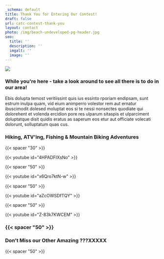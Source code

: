 ```yaml
---
_schema: default
title: Thank You for Entering Our Contest!
draft: false
url: catc-contest-thank-you
layout: contact
photo: /img/beach-undeveloped-pg-header.jpg
seo:
  title: ''
  description: ''
  imgalt: ''
  image: ''
---
```

![](/img/ww-catc-giveaway-thankyou-subheader-695x322.jpg)

### While you're here - take a look around to see all there is to do in our area!

Ebis dolupta temost veritiissint quis ius essinto rporiam endipsam, sunt estrum inulpa quam, vid eium animperro volestor rem aut ernatur ibuscimodit dolesed moluptat eos si te nessi nonsectes quodiate qui dolorehent et volenda ercidion pore res ulparum sitaspis et ulparciment doluptatque disit quidis eratus as saperum eos etur aut officiate volecati dolorunt, solluptatum quas cus.

### Hiking, ATV'ing, Fishing & Mountain Biking Adventures

{{< spacer "30" >}}<img width="15" title="Click and drag to move" height="15" style="color: var(--color-carbon); font-family: var(--font-family); letter-spacing: 0.01rem;" src="data:image/gif;base64,R0lGODlhAQABAPABAP///wAAACH5BAEKAAAALAAAAAABAAEAAAICRAEAOw==" />

{{< youtube id="4HPADFIXsNo" >}}

{{< spacer "50" >}}​​​

{{< youtube id="x6Qro7ktN-w" >}}

{{< spacer "50" >}}<img width="15" title="Click and drag to move" height="15" style="color: var(--color-carbon); font-family: var(--font-family); letter-spacing: 0.01rem;" src="data:image/gif;base64,R0lGODlhAQABAPABAP///wAAACH5BAEKAAAALAAAAAABAAEAAAICRAEAOw==" />

{{< youtube id="aZcOWSDfTQY" >}}

{{< spacer "50" >}}

{{< youtube id="Z-83k7KWCEM" >}}

### {{< spacer "50" >}}

### Don't Miss our Other Amazing ???XXXXX

{{< spacer "50" >}}<img width="15" title="Click and drag to move" height="15" style="color: var(--color-carbon); font-family: var(--font-family); letter-spacing: 0.01rem;" src="data:image/gif;base64,R0lGODlhAQABAPABAP///wAAACH5BAEKAAAALAAAAAABAAEAAAICRAEAOw==" />